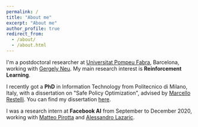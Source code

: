 ```yaml
---
permalink: /
title: "About me"
excerpt: "About me"
author_profile: true
redirect_from: 
  - /about/
  - /about.html
---
```

I'm a postdoctoral researcher at [Universitat Pompeu Fabra](https://www.upf.edu/web/ai-ml/people), Barcelona, working with [Gergely Neu](http://cs.bme.hu/~gergo/). My main research interest  is **Reinforcement Learning**.

I recently got a **PhD** in Information Technology from Politecnico di Milano, Italy, with a dissertation on "Safe Policy Optimization", advised by [Marcello Restelli](https://restelli.faculty.polimi.it/MyWebSite/index.shtml). You can find my dissertation [here](http://hdl.handle.net/10589/170196). 

I was a research intern at **Facebook AI** from September to December 2020, working with [Matteo Pirotta](https://teopir.github.io/) and [Alessandro Lazaric](https://dblp.org/pid/36/321.html).
